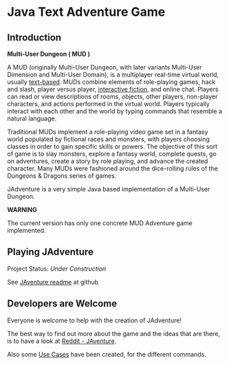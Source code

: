 # Java Text Adventure Game

## Introduction

**Multi-User Dungeon ( MUD )**

A MUD (originally Multi-User Dungeon, with later variants Multi-User Dimension and
Multi-User Domain), is a multiplayer real-time virtual world, usually 
[text-based](http://en.wikipedia.org/wiki/Text-based_game).
MUDs combine elements of role-playing games, hack and slash, player versus player, 
[interactive fiction](http://en.wikipedia.org/wiki/Interactive_Fiction),
and online chat. Players can read or view descriptions of rooms, objects,
other players, non-player characters, and actions performed in the virtual world.
Players typically interact with each other and the world by typing commands that
resemble a natural language.

Traditional MUDs implement a role-playing video game set in a fantasy world populated by
fictional races and monsters, with players choosing classes in order to gain specific
skills or powers. The objective of this sort of game is to slay monsters, explore a
fantasy world, complete quests, go on adventures, create a story by role playing,
and advance the created character. Many MUDs were fashioned around the dice-rolling
rules of the Dungeons & Dragons series of games.

JAdventure is a very simple Java based implementation of a Multi-User Dungeon.
    
**WARNING**

The current version has only one concrete MUD Adventure game implemented.


## Playing JAdventure

Project Status: _Under Construction_

See [JAventure readme](https://github.com/Progether/JAdventure) at github

## Developers are Welcome

Everyone is welcome to help with the creation of JAdventure!

The best way to find out more about the game and the ideas that are there, is to have a look at
[Reddit - JAventure](http://www.reddit.com/search?q=jadventure).

Also some [Use Cases](./development/use-case/index.html) have been created, for the different commands.

